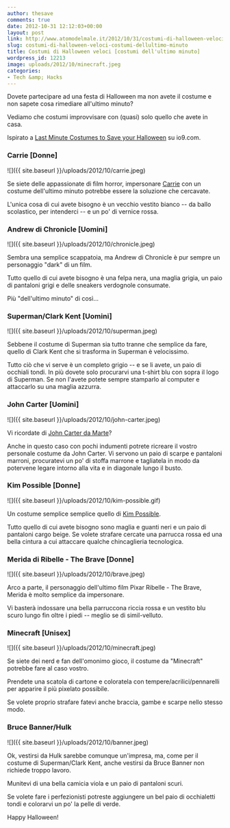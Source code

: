```yaml
---
author: thesave
comments: true
date: 2012-10-31 12:12:03+00:00
layout: post
link: http://www.atomodelmale.it/2012/10/31/costumi-di-halloween-veloci-costumi-dellultimo-minuto/
slug: costumi-di-halloween-veloci-costumi-dellultimo-minuto
title: Costumi di Halloween veloci [costumi dell'ultimo minuto]
wordpress_id: 12213
image: uploads/2012/10/minecraft.jpeg
categories:
- Tech &amp; Hacks
---
```


Dovete partecipare ad una festa di Halloween ma non avete il costume e non sapete cosa rimediare all'ultimo minuto?

Vediamo che costumi improvvisare con (quasi) solo quello che avete in casa.

Ispirato a [Last Minute Costumes to Save your Halloween](http://feeds.gawker.com/~r/io9/vip/~3/PBnD-deNfd4/last-minute-costumes-to-save-your-halloween) su io9.com.

### Carrie [Donne]

![]({{ site.baseurl }}/uploads/2012/10/carrie.jpeg)

Se siete delle appassionate di film horror, impersonare [Carrie](http://it.wikipedia.org/wiki/Carrie_-_Lo_sguardo_di_Satana) con un costume dell'ultimo minuto potrebbe essere la soluzione che cercavate.

L'unica cosa di cui avete bisogno è un vecchio vestito bianco -- da ballo scolastico, per intenderci -- e un po' di vernice rossa.

### Andrew di Chronicle [Uomini]

![]({{ site.baseurl }}/uploads/2012/10/chronicle.jpeg)

Sembra una semplice scappatoia, ma Andrew di Chronicle è pur sempre un personaggio "dark" di un film.

Tutto quello di cui avete bisogno è una felpa nera, una maglia grigia, un paio di pantaloni grigi e delle sneakers verdognole consumate.

Più "dell'ultimo minuto" di così...

### Superman/Clark Kent [Uomini]

![]({{ site.baseurl }}/uploads/2012/10/superman.jpeg)

Sebbene il costume di Superman sia tutto tranne che semplice da fare, quello di Clark Kent che si trasforma in Superman è velocissimo.

Tutto ciò che vi serve è un completo grigio -- e se li avete, un paio di occhiali tondi. In più dovete solo procurarvi una t-shirt blu con sopra il logo di Superman. Se non l'avete potete sempre stamparlo al computer e attaccarlo su una maglia azzurra.

### John Carter [Uomini]

![]({{ site.baseurl }}/uploads/2012/10/john-carter.jpeg)

Vi ricordate di [John Carter da Marte](/2012/03/28/john-carter.html)?

Anche in questo caso con pochi indumenti potrete ricreare il vostro personale costume da John Carter. Vi servono un paio di scarpe e pantaloni marroni, procuratevi un po' di stoffa marrone e tagliatela in modo da potervene legare intorno alla vita e in diagonale lungo il busto.

### Kim Possible [Donne]

![]({{ site.baseurl }}/uploads/2012/10/kim-possible.gif)

Un costume semplice semplice quello di [Kim Possible](http://it.wikipedia.org/wiki/Kim_Possible).

Tutto quello di cui avete bisogno sono maglia e guanti neri e un paio di pantaloni cargo beige. Se volete strafare cercate una parrucca rossa ed una bella cintura a cui attaccare qualche chincaglieria tecnologica.

### Merida di Ribelle - The Brave [Donne]

![]({{ site.baseurl }}/uploads/2012/10/brave.jpeg)

Arco a parte, il personaggio dell'ultimo film Pixar Ribelle - The Brave, Merida è molto semplice da impersonare.

Vi basterà indossare una bella parruccona riccia rossa e un vestito blu scuro lungo fin oltre i piedi -- meglio se di simil-velluto.

### Minecraft [Unisex]

![]({{ site.baseurl }}/uploads/2012/10/minecraft.jpeg)

Se siete dei nerd e fan dell'omonimo gioco, il costume da "Minecraft" potrebbe fare al caso vostro.

Prendete una scatola di cartone e coloratela con tempere/acrilici/pennarelli per apparire il più pixelato possibile.

Se volete proprio strafare fatevi anche braccia, gambe e scarpe nello stesso modo.

### Bruce Banner/Hulk

![]({{ site.baseurl }}/uploads/2012/10/banner.jpeg)

Ok, vestirsi da Hulk sarebbe comunque un'impresa, ma, come per il costume di Superman/Clark Kent, anche vestirsi da Bruce Banner non richiede troppo lavoro.

Munitevi di una bella camicia viola e un paio di pantaloni scuri.

Se volete fare i perfezionisti potreste aggiungere un bel paio di occhialetti tondi e colorarvi un po' la pelle di verde.

Happy Halloween!
